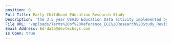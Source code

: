```yaml
---
position: 0
Full Title: Early Childhood Education Research Study
Description: 'The 3.5 year USAID Education Data activity implemented by DevTech Systems, Inc. (DevTech) began in April 2018 with the objective to provide education assessment, data management, and research and evaluation services in support of the USAID Let’s Read Project that targets the Southern, Eastern, Muchinga, North Western, and West provinces of Zambia. Under USAID Education Data activity, DevTech is running a competitive procurement to hire a local survey firm to support data collection for its Early Childhood Education Research Study.'
File URL: "/uploads/Terms%20of%20Reference_ECE%20Research%20Study_Revised.pdf"
Email Address: Ed-data@devtechsys.com
Is Open: true
---
```

